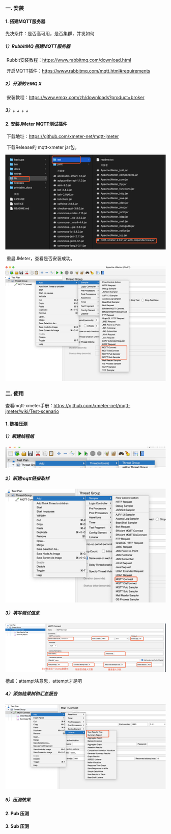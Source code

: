 ### 一. 安装

#### 1. 搭建MQTT服务器

先决条件：是否高可用，是否集群，并发如何

##### 1）RubbitMQ 搭建MQTT服务器

​	Rubbit安装教程：https://www.rabbitmq.com/download.html

​	开启MQTT插件：https://www.rabbitmq.com/mqtt.html#requirements

##### 2）开源的 EMQ X

​	安装教程：https://www.emqx.com/zh/downloads?product=broker

##### 3）。。。。



#### 2. 安装JMeter MQTT测试插件

​	下载地址：https://github.com/xmeter-net/mqtt-jmeter

​	下载Release的 mqtt-xmeter jar包。

![image-20210920123453632](./images/image-20210920123453632.png)

​	重启JMeter，查看是否安装成功。

![image-20210920123553761](./images/image-20210920123553761.png)

### 二. 使用

查看mqtt-xmeter手册：https://github.com/xmeter-net/mqtt-jmeter/wiki/Test-scenario

#### 1. 链接压测

##### 1）新建线程组

![image-20210920124059404](./images/image-20210920124059404.png)



##### 2）新建mqtt链接取样

![image-20210920124215153](./images/image-20210920124215153.png)



##### 3）填写测试信息

![image-20210920130244264](./images/image-20210920130244264.png)

槽点：attampt啥意思，attempt才是吧



##### 4）添加结果树和汇总报告

![image-20210920124638234](./images/image-20210920124638234.png)

##### 5）压测效果













#### 2. Pub 压测







#### 3. Sub 压测























